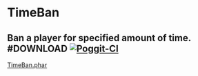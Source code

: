 # TimeBan
Ban a player for specified amount of time.
#DOWNLOAD
[![Poggit-CI](https://poggit.pmmp.io/ci.badge/applqpak/TimeBan/TimeBan)](https://poggit.pmmp.io/ci/applqpak/TimeBan/TimeBan)
-
[TimeBan.phar](https://poggit.pmmp.io/r/486/TimeBan.phar)
